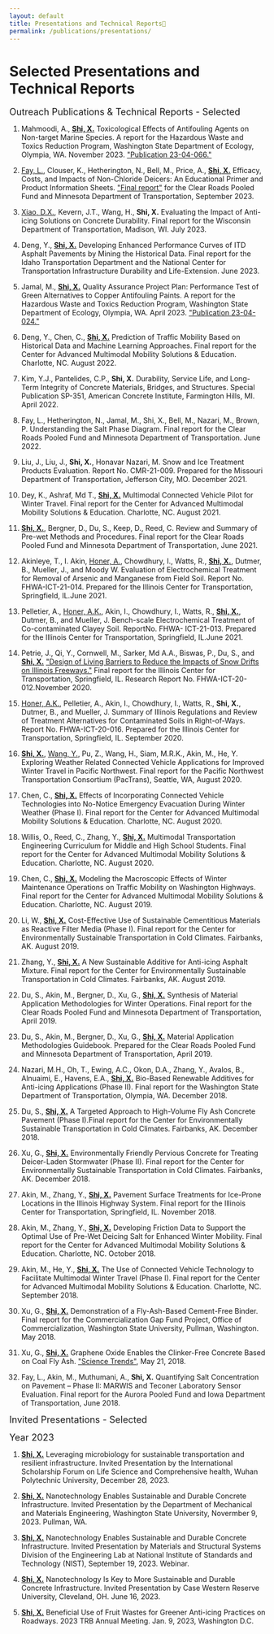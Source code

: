 ```yaml
---
layout: default
title: Presentations and Technical Reports🎤
permalink: /publications/presentations/
---
```


# Selected Presentations and Technical Reports

<font size=4> Outreach Publications & Technical Reports - Selected </font>

1. Mahmoodi, A., **<u>Shi, X.</u>** Toxicological Effects of Antifouling Agents on Non-target Marine Species. A report for the Hazardous Waste and Toxics Reduction Program, Washington State Department of Ecology, Olympia, WA. November 2023. ["Publication 23-04-066."](https://apps.ecology.wa.gov/publications/documents/2304066.pdf)
   
2. <u>Fay, L.</u>, Clouser, K., Hetherington, N., Bell, M., Price, A., **<u>Shi, X.</u>** Efficacy, Costs, and Impacts of Non-Chloride Deicers: An Educational Primer and Product Information Sheets. ["Final report"](https://www.clearroads.org/project/21-03/) for the Clear Roads Pooled Fund and Minnesota Department of Transportation, September 2023.
   
3. <u>Xiao, D.X.</u>, Kevern, J.T., Wang, H., **Shi, X.** Evaluating the Impact of Anti-icing Solutions on Concrete Durability. Final report for the Wisconsin Department of Transportation, Madison, WI. July 2023.
   
4. Deng, Y., **<u>Shi, X.</u>** Developing Enhanced Performance Curves of ITD Asphalt Pavements by Mining the Historical Data. Final report for the Idaho Transportation Department and the National Center for Transportation Infrastructure Durability and Life-Extension. June 2023.
   
5. Jamal, M., **<u>Shi, X.</u>** Quality Assurance Project Plan: Performance Test of Green Alternatives to Copper Antifouling Paints. A report for the Hazardous Waste and Toxics Reduction Program, Washington State Department of Ecology, Olympia, WA. April 2023. ["Publication 23-04-024."](https://apps.ecology.wa.gov/publications/documents/2304024.pdf)
   
6. Deng, Y., Chen, C., **<u>Shi, X.</u>** Prediction of Traffic Mobility Based on Historical Data and Machine Learning Approaches. Final report for the Center for Advanced Multimodal Mobility Solutions & Education. Charlotte, NC. August 2022.
   
7. Kim, Y.J., Pantelides, C.P., **Shi, X.** Durability, Service Life, and Long-Term Integrity of Concrete Materials, Bridges, and Structures. Special Publication SP-351, American Concrete Institute, Farmington Hills, MI. April 2022.
   
8. Fay, L., Hetherington, N., Jamal, M., Shi, X., Bell, M., Nazari, M., Brown, P. Understanding the Salt Phase Diagram. Final report for the Clear Roads Pooled Fund and Minnesota Department of Transportation. June 2022.
   
9. Liu, J., Liu, J., **Shi, X.**, Honavar Nazari, M. Snow and Ice Treatment Products Evaluation. Report No. CMR-21-009. Prepared for the Missouri Department of Transportation, Jefferson City, MO. December 2021.
    
10. Dey, K., Ashraf, Md T., **<u>Shi, X.</u>** Multimodal Connected Vehicle Pilot for Winter Travel. Final report for the Center for Advanced Multimodal Mobility Solutions & Education. Charlotte, NC. August 2021.
    
11. **<u>Shi, X.</u>**, Bergner, D., Du, S., Keep, D., Reed, C. Review and Summary of Pre-wet Methods and Procedures. Final report for the Clear Roads Pooled Fund and Minnesota Department of Transportation, June 2021.
    
12. Akinleye, T., I. Akin, <u>Honer, A.</u>, Chowdhury, I., Watts, R., **<u>Shi, X.</u>**, Dutmer, B., Mueller, J., and Moody W. Evaluation of Electrochemical Treatment for Removal of Arsenic and Manganese from Field Soil. Report No. FHWA-ICT-21-014. Prepared for the Illinois Center for Transportation, Springfield, IL.June 2021.
    
13. Pelletier, A., <u>Honer, A.K.</u>, Akin, I., Chowdhury, I., Watts, R., **<u>Shi, X.</u>**, Dutmer, B., and Mueller, J. Bench-scale Electrochemical Treatment of Co-contaminated Clayey Soil. ReportNo. FHWA- ICT-21-013. Prepared for the Illinois Center for Transportation, Springfield, IL.June 2021.
    
14. Petrie, J., Qi, Y., Cornwell, M., Sarker, Md A.A., Biswas, P., Du, S., and **<u>Shi, X.</u>** ["Design of Living Barriers to Reduce the Impacts of Snow Drifts on Illinois Freeways."](
https://doi.org/10.36501/0197-9191/20-019) Final report for the Illinois Center for Transportation, Springfield, IL. Research Report No. FHWA-ICT-20-012.November 2020.
    
15. <u>Honer, A.K.</u>, Pelletier, A., Akin, I., Chowdhury, I., Watts, R., **Shi, X.**, Dutmer, B., and Mueller, J. Summary of Illinois Regulations and Review of Treatment Alternatives for Contaminated Soils in Right-of-Ways. Report No. FHWA-ICT-20-016. Prepared for the Illinois Center for Transportation, Springfield, IL. September 2020.

16. **<u>Shi, X.</u>**, <u>Wang, Y.</u>, Pu, Z., </u>Wang, H.</u>, Siam, M.R.K., Akin, M., He, Y. Exploring Weather Related Connected Vehicle Applications for Improved Winter Travel in Pacific Northwest. Final report for the Pacific Northwest Transportation Consortium (PacTrans), Seattle, WA, August 2020.

17. Chen, C., **<u>Shi, X.</u>** Effects of Incorporating Connected Vehicle Technologies into No-Notice Emergency Evacuation During Winter Weather (Phase I). Final report for the Center for Advanced Multimodal Mobility Solutions & Education. Charlotte, NC. August 2020.

18. Willis, O., Reed, C., Zhang, Y., **<u>Shi, X.</u>** Multimodal Transportation Engineering Curriculum for Middle and High School Students. Final report for the Center for Advanced Multimodal Mobility Solutions & Education. Charlotte, NC. August 2020.

19. Chen, C., **<u>Shi, X.</u>** Modeling the Macroscopic Effects of Winter Maintenance Operations on Traffic Mobility on Washington Highways. Final report for the Center for Advanced Multimodal Mobility Solutions & Education. Charlotte, NC. August 2019.

20. Li, W., **<u>Shi, X.</u>** Cost-Effective Use of Sustainable Cementitious Materials as Reactive Filter Media (Phase I). Final report for the Center for Environmentally Sustainable Transportation in Cold Climates. Fairbanks, AK. August 2019.

21. Zhang, Y., **<u>Shi, X.</u>** A New Sustainable Additive for Anti-icing Asphalt Mixture. Final report for the Center for Environmentally Sustainable Transportation in Cold Climates. Fairbanks, AK. August 2019.

22. Du, S., Akin, M., Bergner, D., Xu, G., **<u>Shi, X.</u>** Synthesis of Material Application Methodologies for Winter Operations. Final report for the Clear Roads Pooled Fund and Minnesota Department of Transportation, April 2019.

23. Du, S., Akin, M., Bergner, D., Xu, G., **<u>Shi, X.</u>** Material Application Methodologies Guidebook. Prepared for the Clear Roads Pooled Fund and Minnesota Department of Transportation, April 2019.

24. Nazari, M.H., Oh, T., Ewing, A.C., Okon, D.A., Zhang, Y., Avalos, B., Alnuaimi, E., Havens, E.A., **<u>Shi, X.</u>** Bio-Based Renewable Additives for Anti-icing Applications (Phase II). Final report for the Washington State Department of Transportation, Olympia, WA. December 2018.

25. Du, S., **<u>Shi, X.</u>** A Targeted Approach to High-Volume Fly Ash Concrete Pavement (Phase I).Final report for the Center for Environmentally Sustainable Transportation in Cold Climates. Fairbanks, AK. December 2018.

26. Xu, G., **<u>Shi, X.</u>** Environmentally Friendly Pervious Concrete for Treating Deicer-Laden Stormwater (Phase II). Final report for the Center for Environmentally Sustainable Transportation in Cold Climates. Fairbanks, AK. December 2018.

27. Akin, M., Zhang, Y., **<u>Shi, X.</u>** Pavement Surface Treatments for Ice-Prone Locations in the Illinois Highway System. Final report for the Illinois Center for Transportation, Springfield, IL. November 2018.

28. Akin, M., Zhang, Y., **<u>Shi, X.</u>** Developing Friction Data to Support the Optimal Use of Pre-Wet Deicing Salt for Enhanced Winter Mobility. Final report for the Center for Advanced Multimodal Mobility Solutions & Education. Charlotte, NC. October 2018.

29. Akin, M., He, Y., **<u>Shi, X.</u>** The Use of Connected Vehicle Technology to Facilitate Multimodal Winter Travel (Phase I). Final report for the Center for Advanced Multimodal Mobility Solutions & Education. Charlotte, NC. September 2018.

30. Xu, G., **<u>Shi, X.</u>** Demonstration of a Fly-Ash-Based Cement-Free Binder. Final report for the Commercialization Gap Fund Project, Office of Commercialization, Washington State University, Pullman, Washington. May 2018.

31. Xu, G., **<u>Shi, X.</u>** Graphene Oxide Enables the Clinker-Free Concrete Based on Coal Fly Ash. ["Science Trends"](https://sciencetrends.com/graphene-oxide-enables-the-clinker-free-concrete-based-on-coal-fly-ash/), May 21, 2018.

32. Fay, L., Akin, M., Muthumani, A., **Shi, X.** Quantifying Salt Concentration on Pavement – Phase II: MARWIS and Teconer Laboratory Sensor Evaluation. Final report for the Aurora Pooled Fund and Iowa Department of Transportation, June 2018.


<p><font size=4> Invited Presentations - Selected </font></p>


<font size=4> Year 2023 </font>

1. **<u>Shi, X.</u>** Leveraging microbiology for sustainable transportation and resilient infrastructure. Invited Presentation by the International Scholarship Forum on Life Science and Comprehensive health, Wuhan Polytechnic University, December 28, 2023.
   
2. **<u>Shi, X.</u>** Nanotechnology Enables Sustainable and Durable Concrete Infrastructure. Invited Presentation by the Department of Mechanical and Materials Engineering, Washington State University, Novermber 9, 2023. Pullman, WA.
   
3. **<u>Shi, X.</u>** Nanotechnology Enables Sustainable and Durable Concrete Infrastructure. Invited Presentation by Materials and Structural Systems Division of the Engineering Lab at National Institute of Standards and Technology (NIST), September 19, 2023. Webinar.
   
4. **<u>Shi, X.</u>** Nanotechnology Is Key to More Sustainable and Durable Concrete Infrastructure. Invited Presentation by Case Western Reserve University, Cleveland, OH. June 16, 2023.
   
5. **<u>Shi, X.</u>** Beneficial Use of Fruit Wastes for Greener Anti-icing Practices on Roadways. 2023 TRB Annual Meeting. Jan. 9, 2023, Washington D.C.

